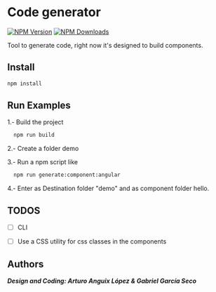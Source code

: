 # Code generator

[![NPM Version](https://img.shields.io/npm/v/genmite.svg)](https://www.npmjs.com/package/genmite) [![NPM Downloads](https://img.shields.io/npm/dm/genmite.svg)](https://www.npmjs.com/package/genmite)

Tool to generate code, right now it's designed to build components.

## Install

```sh
npm install
```

## Run Examples

1.- Build the project
```sh
  npm run build
```

2.- Create a folder demo

3.- Run a npm script like

```sh
  npm run generate:component:angular
```

4.- Enter as Destination folder "demo" and as component folder hello.

## TODOS
* [ ] CLI
* [ ] Use a CSS utility for css classes in the components


## Authors

***Design and Coding: Arturo Anguix López & Gabriel García Seco***
